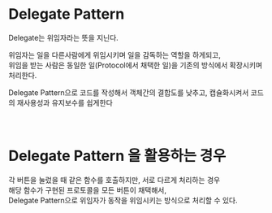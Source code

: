 # Delegate Pattern

Delegate는 위임자라는 뜻을 지닌다.<br>

위임자는 일을 다른사람에게 위임시키며 일을 감독하는 역할을 하게되고,<br>
위임을 받는 사람은 동일한 일(Protocol에서 채택한 일)을 기존의 방식에서 확장시키며 처리한다.

Delegate Pattern으로 코드를 작성해서 객체간의 결합도를 낮추고, 캡슐화시켜서 코드의 재사용성과 유지보수를 쉽게한다<br><br><br>


# Delegate Pattern 을 활용하는 경우

각 버튼을 눌렀을 때 같은 함수를 호출하지만, 서로 다르게 처리하는 경우<br>
해당 함수가 구현된 프로토콜을 모든 버튼이 채택해서,<br>
Delegate Pattern으로 위임자가 동작을 위임시키는 방식으로 처리할 수 있다.
